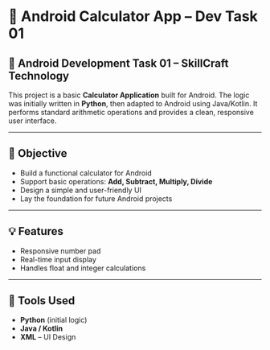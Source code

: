 # 🧮 Android Calculator App – Dev Task 01

## 📱 Android Development Task 01 – SkillCraft Technology

This project is a basic **Calculator Application** built for Android. The logic was initially written in **Python**, then adapted to Android using Java/Kotlin. It performs standard arithmetic operations and provides a clean, responsive user interface.

---
## 🎯 Objective
- Build a functional calculator for Android
- Support basic operations: **Add, Subtract, Multiply, Divide**
- Design a simple and user-friendly UI
- Lay the foundation for future Android projects
---
## 💡 Features
- Responsive number pad
- Real-time input display
- Handles float and integer calculations
---
## 🔧 Tools Used
- **Python** (initial logic)
- **Java / Kotlin** 
- **XML** – UI Design
